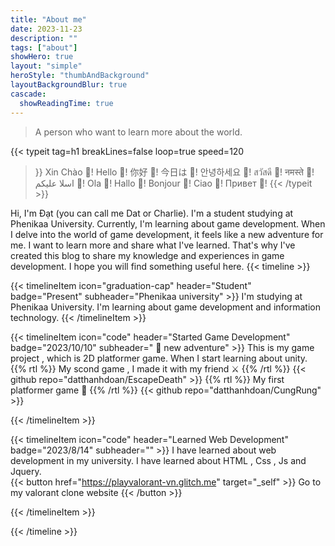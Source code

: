 ```yaml
---
title: "About me"
date: 2023-11-23
description: ""
tags: ["about"]
showHero: true
layout: "simple"
heroStyle: "thumbAndBackground"
layoutBackgroundBlur: true
cascade:
  showReadingTime: true
---
```

> A person who want to learn more about the world.

{{< typeit 
  tag=h1
  breakLines=false
  loop=true
  speed=120
>}}
Xin Chào 👋!
Hello 👋!
你好 👋!
今日は 👋!
안녕하세요 👋!
สวัสดี 👋!
नमस्ते 👋!
اسلا عليكم 👋!
Ola 👋!
Hallo 👋!
Bonjour 👋!
Ciao 👋!
Привет 👋!
{{< /typeit >}}

Hi, I'm Đạt (you can call me Dat or Charlie). I'm a student studying at Phenikaa University. Currently, I'm learning about game development. When I delve into the world of game development, it feels like a new adventure for me. I want to learn more and share what I've learned. That's why I've created this blog to share my knowledge and experiences in game development. I hope you will find something useful here.
{{< timeline >}}

{{< timelineItem icon="graduation-cap" header="Student" badge="Present" subheader="Phenikaa university" >}}
I'm studying at Phenikaa University. I'm learning about game development and information technology.
{{< /timelineItem >}}


{{< timelineItem icon="code" header="Started Game Development" badge="2023/10/10" subheader=" 🏇 new adventure" >}}
This is my game project , which is 2D platformer game. When I start learning about unity.<br>
{{% rtl %}}
My scond game , I made it with my friend ⚔️
{{% /rtl %}}
{{< github repo="datthanhdoan/EscapeDeath" >}}
{{% rtl %}}
My first platformer game 🤠
{{% /rtl %}}
{{< github repo="datthanhdoan/CungRung" >}}

{{< /timelineItem >}}

{{< timelineItem icon="code" header="Learned Web Development" badge="2023/8/14" subheader="" >}}
I have learned about web development in my university. I have learned about HTML , Css , Js and Jquery. <br>
{{< button href="https://playvalorant-vn.glitch.me" target="_self" >}}
Go to my valorant clone website 
{{< /button >}}

{{< /timelineItem >}}


{{< /timeline >}}
